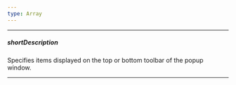 ```yaml
---
type: Array
---
```

---
##### shortDescription
Specifies items displayed on the top or bottom toolbar of the popup window.

---
